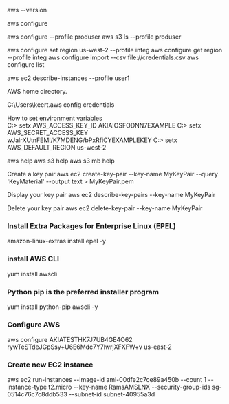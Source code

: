 aws --version

aws configure


aws configure --profile produser
aws s3 ls --profile produser

aws configure set region us-west-2 --profile integ
aws configure get region --profile integ
aws configure import --csv file://credentials.csv
aws configure list

aws ec2 describe-instances --profile user1

AWS home directory.

C:\Users\keert\.aws
	config
	credentials
	
How to set environment variables	
C:\> setx AWS_ACCESS_KEY_ID AKIAIOSFODNN7EXAMPLE
C:\> setx AWS_SECRET_ACCESS_KEY wJalrXUtnFEMI/K7MDENG/bPxRfiCYEXAMPLEKEY
C:\> setx AWS_DEFAULT_REGION us-west-2	


aws help
aws s3 help
aws s3 mb help


Create a key pair
 aws ec2 create-key-pair --key-name MyKeyPair --query 'KeyMaterial' --output text > MyKeyPair.pem

Display your key pair
aws ec2 describe-key-pairs --key-name MyKeyPair

Delete your key pair
aws ec2 delete-key-pair --key-name MyKeyPair

### Install Extra Packages for Enterprise Linux (EPEL)
amazon-linux-extras install epel -y

### install AWS CLI
yum install awscli

### Python pip is the preferred installer program
yum install python-pip awscli -y

### Configure AWS
aws configure
AKIATESTHK7J7UB4GE4O62 
rywTeSTdeJGpSsy+U6E6Mdc7Y7lwrjXFXFW+v
us-east-2

### Create new EC2 instance
aws ec2 run-instances --image-id ami-00dfe2c7ce89a450b --count 1 --instance-type t2.micro --key-name RamsAMSLNX --security-group-ids sg-0514c76c7c8ddb533 --subnet-id subnet-40955a3d




